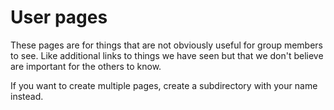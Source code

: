 # User pages

These pages are for things that are not obviously useful for group
members to see. Like additional links to things we have seen but that
we don't believe are important for the others to know.

If you want to create multiple pages, create a subdirectory with your
name instead.

